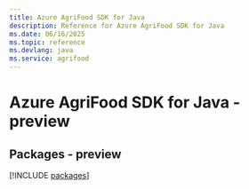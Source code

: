 ```yaml
---
title: Azure AgriFood SDK for Java
description: Reference for Azure AgriFood SDK for Java
ms.date: 06/16/2025
ms.topic: reference
ms.devlang: java
ms.service: agrifood
---
```

# Azure AgriFood SDK for Java - preview
## Packages - preview
[!INCLUDE [packages](agrifood-index.md)]
